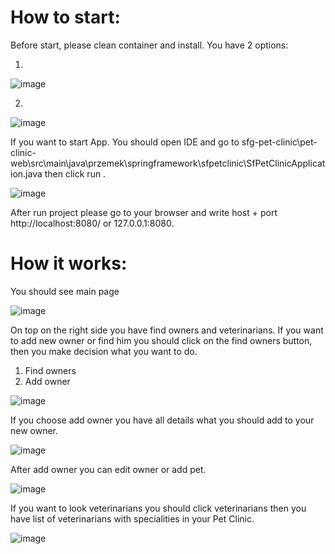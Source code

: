 
# How to start:

Before start, please clean container and install. You have 2 options: 

1.
  ![image](https://user-images.githubusercontent.com/51677732/66853947-4ee11a80-ef78-11e9-970c-5652a9f21764.png)

2.
  ![image](https://user-images.githubusercontent.com/51677732/66853964-5a344600-ef78-11e9-8272-a6a64a777fac.png)

 
If you want to start App. You should open IDE and go to sfg-pet-clinic\pet-clinic-web\src\main\java\przemek\springframework\sfpetclinic\SfPetClinicApplication.java then click run .
 
 ![image](https://user-images.githubusercontent.com/51677732/66853985-691af880-ef78-11e9-8cec-0a162e661aa3.png)

After run project please go to your browser and write host + port http://localhost:8080/  or 127.0.0.1:8080.

# How it works: 


You should see main page 

  ![image](https://user-images.githubusercontent.com/51677732/66854085-8c45a800-ef78-11e9-926a-3da4c9267928.png)


On top on the right side you have find owners and veterinarians. 
If you want to add new owner or find him you should click on the find owners button, then you make decision what you want to do. 
1.	Find owners
2.	Add owner

  ![image](https://user-images.githubusercontent.com/51677732/66854103-95cf1000-ef78-11e9-9070-4145282143d3.png) 

If you choose add owner you have all details what you should add to your new owner.

  ![image](https://user-images.githubusercontent.com/51677732/66854139-a7b0b300-ef78-11e9-9a1e-f833d0755206.png)
 
After add owner you can edit owner or add pet. 
 
 ![image](https://user-images.githubusercontent.com/51677732/66854155-af705780-ef78-11e9-9832-6c8be7bda963.png)
 
If you want to look veterinarians you should click veterinarians then you have list of veterinarians with specialities in your Pet Clinic.
  
  ![image](https://user-images.githubusercontent.com/51677732/66854179-bc8d4680-ef78-11e9-840e-dbeb926149e3.png)

 
